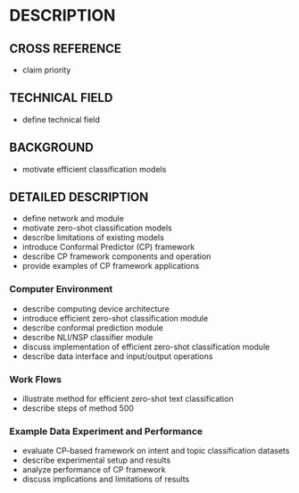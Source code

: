 # DESCRIPTION

## CROSS REFERENCE

- claim priority

## TECHNICAL FIELD

- define technical field

## BACKGROUND

- motivate efficient classification models

## DETAILED DESCRIPTION

- define network and module
- motivate zero-shot classification models
- describe limitations of existing models
- introduce Conformal Predictor (CP) framework
- describe CP framework components and operation
- provide examples of CP framework applications

### Computer Environment

- describe computing device architecture
- introduce efficient zero-shot classification module
- describe conformal prediction module
- describe NLI/NSP classifier module
- discuss implementation of efficient zero-shot classification module
- describe data interface and input/output operations

### Work Flows

- illustrate method for efficient zero-shot text classification
- describe steps of method 500

### Example Data Experiment and Performance

- evaluate CP-based framework on intent and topic classification datasets
- describe experimental setup and results
- analyze performance of CP framework
- discuss implications and limitations of results

